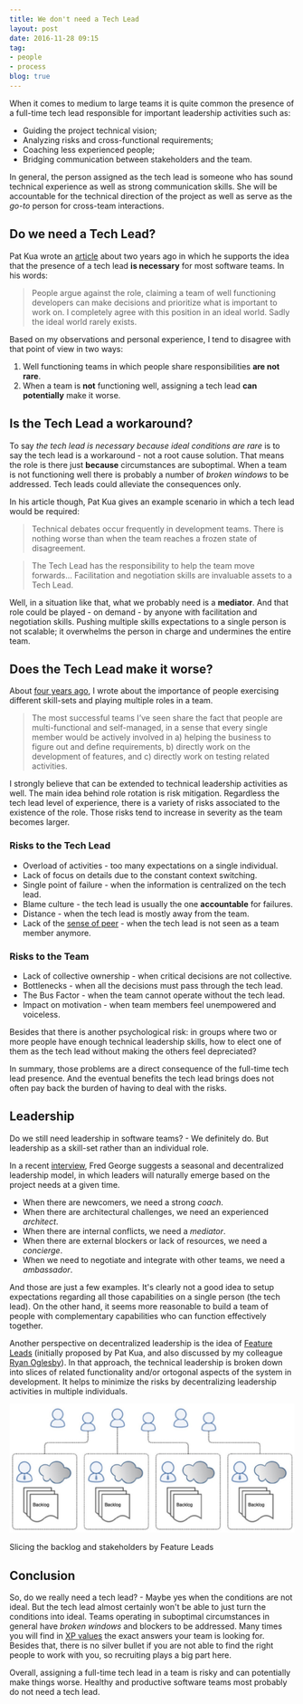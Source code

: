 ```yaml
---
title: We don't need a Tech Lead
layout: post
date: 2016-11-28 09:15
tag:
- people
- process
blog: true
---
```


When it comes to medium to large teams it is quite common the presence of a full-time tech lead responsible for important leadership activities such as:

- Guiding the project technical vision;
- Analyzing risks and cross-functional requirements;
- Coaching less experienced people;
- Bridging communication between stakeholders and the team.

In general, the person assigned as the tech lead is someone who has sound technical experience as well as strong communication skills. She will be accountable for the technical direction of the project as well as serve as the *go-to* person for cross-team interactions.

## Do we need a Tech Lead?

Pat Kua wrote an [article](https://www.thekua.com/atwork/2014/10/do-we-need-a-tech-lead/) about two years ago in which he supports the idea that the presence of a tech lead **is necessary** for most software teams. In his words:

> People argue against the role, claiming a team of well functioning developers can make decisions and prioritize what is important to work on. I completely agree with this position in an ideal world. Sadly the ideal world rarely exists.
 
Based on my observations and personal experience, I tend to disagree with that point of view in two ways: 

1. Well functioning teams in which people share responsibilities **are not rare**.
2. When a team is **not** functioning well, assigning a tech lead **can potentially** make it worse.

## Is the Tech Lead a workaround?

To say *the tech lead is necessary because ideal conditions are rare* is to say the tech lead is a workaround - not a root cause solution. That means the role is there just **because** circumstances are suboptimal. When a team is not functioning well there is probably a number of *broken windows* to be addressed. Tech leads could alleviate the consequences only.

In his article though, Pat Kua gives an example scenario in which a tech lead would be required:

> Technical debates occur frequently in development teams. There is nothing worse than when the team reaches a frozen state of disagreement.

> The Tech Lead has the responsibility to help the team move forwards... Facilitation and negotiation skills are invaluable assets to a Tech Lead.

Well, in a situation like that, what we probably need is a **mediator**. And that role could be played - on demand - by anyone with facilitation and negotiation skills. Pushing multiple skills expectations to a single person is not scalable; it overwhelms the person in charge and undermines the entire team.

## Does the Tech Lead make it worse?

About [four years ago](vvgomes.com/more-testing-less-testers/), I wrote about the importance of people exercising different skill-sets and playing multiple roles in a team.

> The most successful teams I’ve seen share the fact that people are multi-functional and self-managed, in a sense that every single member would be actively involved in a) helping the business to figure out and define requirements, b) directly work on the development of features, and c) directly work on testing related activities.

I strongly believe that can be extended to technical leadership activities as well. The main idea behind role rotation is risk mitigation. Regardless the tech lead level of experience, there is a variety of risks associated to the existence of the role. Those risks tend to increase in severity as the team becomes larger.

### Risks to the Tech Lead

- Overload of activities - too many expectations on a single individual.
- Lack of focus on details due to the constant context switching.
- Single point of failure - when the information is centralized on the tech lead.
- Blame culture - the tech lead is usually the one **accountable** for failures.
- Distance - when the tech lead is mostly away from the team.
- Lack of the [sense of peer](http://amzn.to/2fPp1K6) - when the tech lead is not seen as a team member anymore.

### Risks to the Team

- Lack of collective ownership - when critical decisions are not collective.
- Bottlenecks - when all the decisions must pass through the tech lead.
- The Bus Factor - when the team cannot operate without the tech lead. 
- Impact on motivation - when team members feel unempowered and voiceless.

Besides that there is another psychological risk: in groups where two or more people have enough technical leadership skills, how to elect one of them as the tech lead without making the others feel depreciated?

In summary, those problems are a direct consequence of the full-time tech lead presence. And the eventual benefits the tech lead brings does not often pay back the burden of having to deal with the risks.

## Leadership

Do we still need leadership in software teams? - We definitely do. But leadership as a skill-set rather than an individual role.

In a recent [interview](http://www.se-radio.net/2016/03/se-radio-episode-253-fred-george-on-developer-anarchy/), Fred George suggests a seasonal and decentralized leadership model, in which leaders will naturally emerge based on the project needs at a given time.

- When there are newcomers, we need a strong *coach*.
- When there are architectural challenges, we need an experienced *architect*.
- When there are internal conflicts, we need a *mediator*.
- When there are external blockers or lack of resources, we need a *concierge*.
- When we need to negotiate and integrate with other teams, we need a *ambassador*.

And those are just a few examples. It's clearly not a good idea to setup expectations regarding all those capabilities on a single person (the tech lead). On the other hand, it seems more reasonable to build a team of people with complementary capabilities who can function effectively together.

Another perspective on decentralized leadership is the idea of [Feature Leads](http://bit.ly/25DYN2a) (initially proposed by Pat Kua, and also discussed by my colleague [Ryan Oglesby](http://ryanogles.by/agile/teams/2016/01/23/youre-a-champion.html)). In that approach, the technical leadership is broken down into slices of related functionality and/or ortogonal aspects of the system in development. It helps to minimize the risks by decentralizing leadership activities in multiple individuals.

![Feature Leads](/assets/images/feature-leads.jpg)
<figcaption>Slicing the backlog and stakeholders by Feature Leads</figcaption>

## Conclusion

So, do we really need a tech lead? - Maybe yes when the conditions are not ideal. But the tech lead almost certainly won't be able to just turn the conditions into ideal. Teams operating in suboptimal circumstances in general have *broken windows* and blockers to be addressed. Many times you will find in [XP values](http://www.extremeprogramming.org/values.html) the exact answers your team is looking for. Besides that, there is no silver bullet if you are not able to find the right people to work with you, so recruiting plays a big part here.

Overall, assigning a full-time tech lead in a team is risky and can potentially make things worse. Healthy and productive software teams most probably do not need a tech lead.
